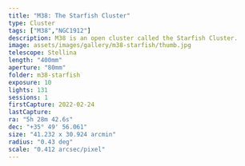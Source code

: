 ```yaml
---
title: "M38: The Starfish Cluster"
type: Cluster
tags: ["M38","NGC1912"]
description: M38 is an open cluster called the Starfish Cluster.
image: assets/images/gallery/m38-starfish/thumb.jpg
telescope: Stellina
length: "400mm"
aperture: "80mm"
folder: m38-starfish
exposure: 10
lights: 131
sessions: 1
firstCapture: 2022-02-24 
lastCapture:
ra: "5h 28m 42.6s"
dec: "+35° 49' 56.061"
size: "41.232 x 30.924 arcmin"
radius: "0.43 deg"
scale: "0.412 arcsec/pixel"
---
```

